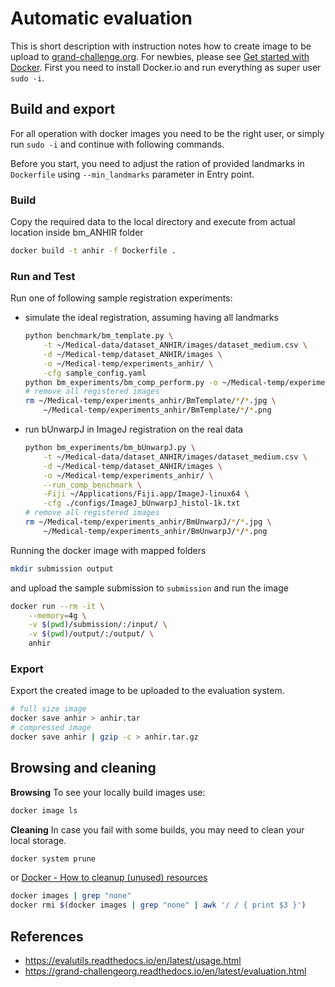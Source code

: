 # Automatic evaluation

This is short description with instruction notes how to create image to be upload to [grand-challenge.org](https://www.grand-challenge.org).
For newbies, please see [Get started with Docker](https://docs.docker.com/get-started).
First you need to install Docker.io and run everything as super user `sudo -i`.

## Build and export

For all operation with docker images you need to be the right user, or simply run `sudo -i` and continue with following commands.

Before you start, you need to adjust the ration of provided landmarks in `Dockerfile` using `--min_landmarks` parameter in Entry point.

### Build

Copy the required data to the local directory and execute from actual location inside bm_ANHIR folder

```bash
docker build -t anhir -f Dockerfile .
```

### Run and Test

Run one of following sample registration experiments:

- simulate the ideal registration, assuming having all landmarks
  ```bash
  python benchmark/bm_template.py \
      -t ~/Medical-data/dataset_ANHIR/images/dataset_medium.csv \
      -d ~/Medical-temp/dataset_ANHIR/images \
      -o ~/Medical-temp/experiments_anhir/ \
      -cfg sample_config.yaml
  python bm_experiments/bm_comp_perform.py -o ~/Medical-temp/experiments_anhir/BmTemplate
  # remove all registered images
  rm ~/Medical-temp/experiments_anhir/BmTemplate/*/*.jpg \
      ~/Medical-temp/experiments_anhir/BmTemplate/*/*.png
  ```
- run bUnwarpJ in ImageJ registration on the real data
  ```bash
  python bm_experiments/bm_bUnwarpJ.py \
      -t ~/Medical-data/dataset_ANHIR/images/dataset_medium.csv \
      -d ~/Medical-temp/dataset_ANHIR/images \
      -o ~/Medical-temp/experiments_anhir/ \
      --run_comp_benchmark \
      -Fiji ~/Applications/Fiji.app/ImageJ-linux64 \
      -cfg ./configs/ImageJ_bUnwarpJ_histol-1k.txt
  # remove all registered images
  rm ~/Medical-temp/experiments_anhir/BmUnwarpJ/*/*.jpg \
      ~/Medical-temp/experiments_anhir/BmUnwarpJ/*/*.png
  ```

Running the docker image with mapped folders

```bash
mkdir submission output
```

and upload the sample submission to `submission` and run the image

```bash
docker run --rm -it \
    --memory=4g \
    -v $(pwd)/submission/:/input/ \
    -v $(pwd)/output/:/output/ \
    anhir
```

### Export

Export the created image to be uploaded to the evaluation system.

```bash
# full size image
docker save anhir > anhir.tar
# compressed image
docker save anhir | gzip -c > anhir.tar.gz
```

## Browsing and cleaning

**Browsing**
To see your locally build images use:

```bash
docker image ls
```

**Cleaning**
In case you fail with some builds, you may need to clean your local storage.

```bash
docker system prune
```

or [Docker - How to cleanup (unused) resources](https://gist.github.com/bastman/5b57ddb3c11942094f8d0a97d461b430)

```bash
docker images | grep "none"
docker rmi $(docker images | grep "none" | awk '/ / { print $3 }')
```

## References

- https://evalutils.readthedocs.io/en/latest/usage.html
- https://grand-challengeorg.readthedocs.io/en/latest/evaluation.html
